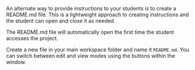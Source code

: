 An alternate way to provide instructions to your students is to create a README.md file. This is a lightweight approach to creating instructions and the student can open and close it as needed. 

The README.md file will automatically open the first time the student accesses the project.

Create a new file in your main workspace folder and name it `README.md`. You can switch between edit and view modes using the buttons within the window.